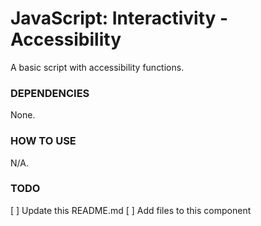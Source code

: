 # JavaScript: Interactivity - Accessibility
A basic script with accessibility functions.

### DEPENDENCIES
None.

### HOW TO USE
N/A.

### TODO
[ ] Update this README.md
[ ] Add files to this component